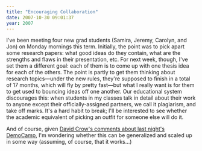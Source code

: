 ```yaml
---
title: "Encouraging Collaboration"
date: 2007-10-30 09:01:37
year: 2007
---
```

I've been meeting four new grad students (Samira, Jeremy, Carolyn, and Jon) on Monday mornings this term.  Initially, the point was to pick apart some research papers: what good ideas do they contain, what are the strengths and flaws in their presentation, etc.  For next week, though, I've set them a different goal: each of them is to come up with one thesis idea for each of the others.  The point is partly to get them thinking about research topics—under the new rules, they're supposed to finish in a total of 17 months, which will fly by pretty fast—but what I really want is for them to get used to bouncing ideas off one another.  Our educational system discourages this: when students in my classes talk in detail about their work to anyone except their officially-assigned partners, we call it plagiarism, and take off marks.  It's a hard habit to break; I'll be interested to see whether the academic equivalent of picking an outfit for someone else will do it.

And of course, given <a href="http://davidcrow.ca/article/1743/observe-analyze-design">David Crow's comments about last night's DemoCamp</a>, I'm wondering whether this can be generalized and scaled up in some way (assuming, of course, that it works…)

